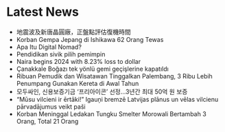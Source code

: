 # Latest News
-  地震波及新唐晶圓廠，正盤點評估復機時間
-  Korban Gempa Jepang di Ishikawa 62 Orang Tewas
-  Apa Itu Digital Nomad?
-  Pendidikan sivik pilih pemimpin
-  Naira begins 2024 with 8.23% loss to dollar
-  Çanakkale Boğazı tek yönlü gemi geçişlerine kapatıldı
-  Ribuan Pemudik dan Wisatawan Tinggalkan Palembang, 3 Ribu Lebih Penumpang Gunakan Kereta di Awal Tahun
-  모두싸인, 신용보증기금 ‘프리아이콘’ 선정…3년간 최대 50억 원 보증
-  “Mūsu vilcieni ir ērtāki!” Igauņi bremzē Latvijas plānus un vēlas vilcienu pārvadājumus veikt paši
-  Korban Meninggal Ledakan Tungku Smelter Morowali Bertambah 3 Orang, Total 21 Orang

